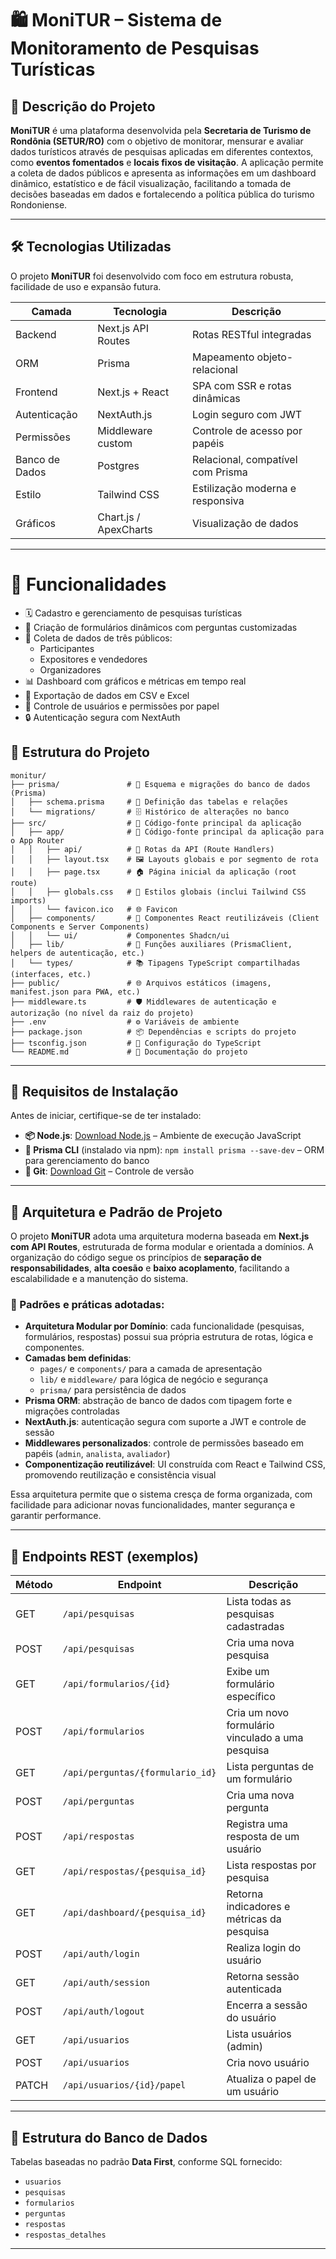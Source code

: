 # 🛍️ MoniTUR – Sistema de Monitoramento de Pesquisas Turísticas

## 📌 Descrição do Projeto
**MoniTUR** é uma plataforma desenvolvida pela **Secretaria de Turismo de Rondônia (SETUR/RO)** com o objetivo de monitorar, mensurar e avaliar dados turísticos através de pesquisas aplicadas em diferentes contextos, como **eventos fomentados** e **locais fixos de visitação**.
A aplicação permite a coleta de dados públicos e apresenta as informações em um dashboard dinâmico, estatístico e de fácil visualização, facilitando a tomada de decisões baseadas em dados e fortalecendo a política pública do turismo Rondoniense.

---

## 🛠️ Tecnologias Utilizadas
O projeto **MoniTUR** foi desenvolvido com foco em estrutura robusta, facilidade de uso e expansão futura.

| Camada              | Tecnologia                 | Descrição                             |
|---------------------|----------------------------|---------------------------------------|
| Backend             | Next.js API Routes         | Rotas RESTful integradas              |
| ORM                 | Prisma                     | Mapeamento objeto-relacional          |
| Frontend            | Next.js + React            | SPA com SSR e rotas dinâmicas         |
| Autenticação        | NextAuth.js                | Login seguro com JWT                  |
| Permissões          | Middleware custom          | Controle de acesso por papéis         |
| Banco de Dados      | Postgres                   | Relacional, compatível com Prisma     |
| Estilo              | Tailwind CSS               | Estilização moderna e responsiva      |
| Gráficos            | Chart.js / ApexCharts      | Visualização de dados                 |

---

# 🌟 Funcionalidades
- 🗓️ Cadastro e gerenciamento de pesquisas turísticas
- 📝 Criação de formulários dinâmicos com perguntas customizadas
- 👥 Coleta de dados de três públicos:
  - Participantes
  - Expositores e vendedores
  - Organizadores
- 📊 Dashboard com gráficos e métricas em tempo real
- 📄 Exportação de dados em CSV e Excel
- 👤 Controle de usuários e permissões por papel
- 🔒 Autenticação segura com NextAuth

## 📂 Estrutura do Projeto

```
monitur/
├── prisma/               # 🧬 Esquema e migrações do banco de dados (Prisma)
│   ├── schema.prisma     # 📐 Definição das tabelas e relações
│   └── migrations/       # 🗄️ Histórico de alterações no banco
├── src/                  # 🧠 Código-fonte principal da aplicação
│   ├── app/              # 🚀 Código-fonte principal da aplicação para o App Router
│   │   ├── api/          # 🔌 Rotas da API (Route Handlers)
│   │   ├── layout.tsx    # 🖼️ Layouts globais e por segmento de rota
│   │   ├── page.tsx      # 🏠 Página inicial da aplicação (root route)
│   │   ├── globals.css   # 🎨 Estilos globais (inclui Tailwind CSS imports)
│   │   └── favicon.ico   # 🌐 Favicon
│   ├── components/       # 🧩 Componentes React reutilizáveis (Client Components e Server Components)
│   │   └── ui/           # Componentes Shadcn/ui
│   ├── lib/              # 🧰 Funções auxiliares (PrismaClient, helpers de autenticação, etc.)
│   └── types/            # 📚 Tipagens TypeScript compartilhadas (interfaces, etc.)
├── public/               # 🌐 Arquivos estáticos (imagens, manifest.json para PWA, etc.)
├── middleware.ts         # 🛡️ Middlewares de autenticação e autorização (no nível da raiz do projeto)
├── .env                  # ⚙️ Variáveis de ambiente
├── package.json          # 📦 Dependências e scripts do projeto
├── tsconfig.json         # 🧠 Configuração do TypeScript
└── README.md             # 📘 Documentação do projeto
```
---

## 📅 Requisitos de Instalação
Antes de iniciar, certifique-se de ter instalado:

- **📦 Node.js**: [Download Node.js](https://nodejs.org/) – Ambiente de execução JavaScript
- **🧭 Prisma CLI** (instalado via npm): `npm install prisma --save-dev` – ORM para gerenciamento do banco
- **🧰 Git**: [Download Git](https://git-scm.com/downloads) – Controle de versão

---

## 🧭 Arquitetura e Padrão de Projeto
O projeto **MoniTUR** adota uma arquitetura moderna baseada em **Next.js com API Routes**, estruturada de forma modular e orientada a domínios. A organização do código segue os princípios de **separação de responsabilidades**, **alta coesão** e **baixo acoplamento**, facilitando a escalabilidade e a manutenção do sistema.

### 🔹 Padrões e práticas adotadas:
- **Arquitetura Modular por Domínio**: cada funcionalidade (pesquisas, formulários, respostas) possui sua própria estrutura de rotas, lógica e componentes.
- **Camadas bem definidas**:
  - `pages/` e `components/` para a camada de apresentação
  - `lib/` e `middleware/` para lógica de negócio e segurança
  - `prisma/` para persistência de dados
- **Prisma ORM**: abstração de banco de dados com tipagem forte e migrações controladas
- **NextAuth.js**: autenticação segura com suporte a JWT e controle de sessão
- **Middlewares personalizados**: controle de permissões baseado em papéis (`admin`, `analista`, `avaliador`)
- **Componentização reutilizável**: UI construída com React e Tailwind CSS, promovendo reutilização e consistência visual

Essa arquitetura permite que o sistema cresça de forma organizada, com facilidade para adicionar novas funcionalidades, manter segurança e garantir performance.

---

## 🔗 Endpoints REST (exemplos)

| Método | Endpoint                              | Descrição                                          |
|--------|---------------------------------------|----------------------------------------------------|
| GET    | `/api/pesquisas`                      | Lista todas as pesquisas cadastradas               |
| POST   | `/api/pesquisas`                      | Cria uma nova pesquisa                             |
| GET    | `/api/formularios/{id}`               | Exibe um formulário específico                     |
| POST   | `/api/formularios`                    | Cria um novo formulário vinculado a uma pesquisa   |
| GET    | `/api/perguntas/{formulario_id}`      | Lista perguntas de um formulário                   |
| POST   | `/api/perguntas`                      | Cria uma nova pergunta                             |
| POST   | `/api/respostas`                      | Registra uma resposta de um usuário                |
| GET    | `/api/respostas/{pesquisa_id}`        | Lista respostas por pesquisa                       |
| GET    | `/api/dashboard/{pesquisa_id}`        | Retorna indicadores e métricas da pesquisa         |
| POST   | `/api/auth/login`                     | Realiza login do usuário                           |
| GET    | `/api/auth/session`                   | Retorna sessão autenticada                         |
| POST   | `/api/auth/logout`                    | Encerra a sessão do usuário                        |
| GET    | `/api/usuarios`                       | Lista usuários (admin)                             |
| POST   | `/api/usuarios`                       | Cria novo usuário                                  |
| PATCH  | `/api/usuarios/{id}/papel`            | Atualiza o papel de um usuário                     |

---

## 🧱 Estrutura do Banco de Dados

Tabelas baseadas no padrão **Data First**, conforme SQL fornecido:

- `usuarios`
- `pesquisas`
- `formularios`
- `perguntas`
- `respostas`
- `respostas_detalhes`

---

